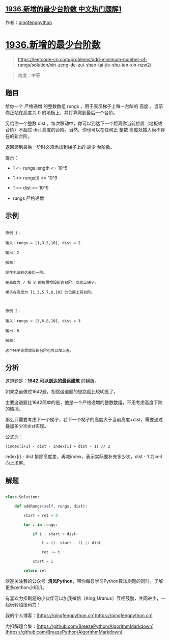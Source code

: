 ## [1936.新增的最少台阶数 中文热门题解1](https://leetcode.cn/problems/add-minimum-number-of-rungs/solutions/100000/xin-zeng-de-zui-shao-tai-jie-shu-tan-xin-nzw2)

作者：[qingfengpython](https://leetcode.cn/u/qingfengpython)
# [1936.新增的最少台阶数](https://leetcode-cn.com/problems/add-minimum-number-of-rungs/solution/xin-zeng-de-zui-shao-tai-jie-shu-tan-xin-nzw2/)
> https://leetcode-cn.com/problems/add-minimum-number-of-rungs/solution/xin-zeng-de-zui-shao-tai-jie-shu-tan-xin-nzw2/
> 
> 难度：中等

## 题目

给你一个 严格递增 的整数数组 rungs ，用于表示梯子上每一台阶的 高度 。当前你正站在高度为 0 的地板上，并打算爬到最后一个台阶。

另给你一个整数 dist 。每次移动中，你可以到达下一个距离你当前位置（地板或台阶）不超过 dist 高度的台阶。当然，你也可以在任何正 整数 高度处插入尚不存在的新台阶。

返回爬到最后一阶时必须添加到梯子上的 最少 台阶数。

提示：

- 1 <= rungs.length <= 10^5
- 1 <= rungs[i] <= 10^9
- 1 <= dist <= 10^9
- rungs 严格递增

## 示例

```
示例 1：
输入：rungs = [1,3,5,10], dist = 2
输出：2
解释：
现在无法到达最后一阶。
在高度为 7 和 8 的位置增设新的台阶，以爬上梯子。 
梯子在高度为 [1,3,5,7,8,10] 的位置上有台阶。

示例 2：
输入：rungs = [3,6,8,10], dist = 3
输出：0
解释：
这个梯子无需增设新台阶也可以爬上去。
```

## 分析

这道题是：**[1642.可以到达的最远建筑](https://leetcode-cn.com/problems/furthest-building-you-can-reach/solution/1642ke-yi-dao-da-de-zui-yuan-jian-zhu-sh-l6fm/)** 的翻版。
如果之前做过1642题，相信这道题的思路就比较明显了。
主要这道题比1642简单的是，他是一个严格递增的整数数组，不用考虑高度下跌的情况。

那么只需要考虑下一个梯子，若下一个梯子的高度大于当前高度+dist，需要通过叠加多少次dist实现。
公式为： 
`(index[i+1] - dist - index[i] + dist - 1) // 2 `
index[i] - dist 排除高度差，再减index，表示实际要补充多少次，dist - 1 为ceil向上求整。

## 解题

```python
class Solution:
    def addRungs(self, rungs, dist):
        start = ret = 0
        for i in rungs:
            if i - start > dist:
                t = (i- start - 1) // dist
                ret += t
            start = i
        return ret
```

欢迎关注我的公众号: **清风Python**，带你每日学习Python算法刷题的同时，了解更多python小知识。

有喜欢力扣刷题的小伙伴可以加我微信（King_Uranus）互相鼓励，共同进步，一起玩转超级码力！

我的个人博客：[https://qingfengpython.cn](https://qingfengpython.cn)

力扣解题合集：[https://github.com/BreezePython/AlgorithmMarkdown](https://github.com/BreezePython/AlgorithmMarkdown)